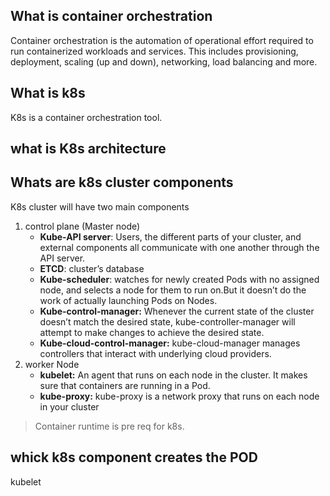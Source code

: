 ## What is container orchestration
Container orchestration is the automation of operational effort required to run containerized workloads and services. 
This includes provisioning, deployment, scaling (up and down), networking, load balancing and more.

## What is k8s
K8s is a container orchestration tool.

## what is K8s architecture

## Whats are k8s cluster components
K8s cluster will have two main components
1. control plane (Master node)
   - **Kube-API server**: Users, the different parts of your cluster, and external components all communicate with one another through the API server.
   - **ETCD**: cluster’s database
   - **Kube-scheduler**: watches for newly created Pods with no assigned node, and selects a node for them to run on.But it doesn’t do the work of actually launching Pods on Nodes.
   - **Kube-control-manager:** Whenever the current state of the cluster doesn’t match the desired state, kube-controller-manager will attempt to make changes to achieve the desired state.
   - **Kube-cloud-control-manager:** kube-cloud-manager manages controllers that interact with underlying cloud providers.
2. worker Node 
   - **kubelet:** An agent that runs on each node in the cluster. It makes sure that containers are running in a Pod. 
   - **kube-proxy:** kube-proxy is a network proxy that runs on each node in your cluster

> Container runtime is pre req for k8s.

## whick k8s component creates the POD
kubelet
